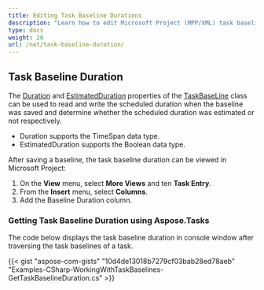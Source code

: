 ```yaml
---
title: Editing Task Baseline Durations
description: "Learn how to edit Microsoft Project (MPP/XML) task baseline durations using Aspose.Tasks for .NET."
type: docs
weight: 20
url: /net/task-baseline-duration/
---
```


## **Task Baseline Duration**
The [Duration](https://apireference.aspose.com/tasks/net/aspose.tasks/taskbaseline/properties/duration) and [EstimatedDuration](https://apireference.aspose.com/tasks/net/aspose.tasks/taskbaseline/properties/estimatedduration) properties of the [TaskBaseLine](https://apireference.aspose.com/tasks/net/aspose.tasks/taskbaseline) class can be used to read and write the scheduled duration when the baseline was saved and determine whether the scheduled duration was estimated or not respectively.

- Duration supports the TimeSpan data type.
- EstimatedDuration supports the Boolean data type.

After saving a baseline, the task baseline duration can be viewed in Microsoft Project:

1. On the **View** menu, select **More Views** and ten **Task Entry**.
2. From the **Insert** menu, select **Columns**.
3. Add the Baseline Duration column.

### **Getting Task Baseline Duration using Aspose.Tasks**
The code below displays the task baseline duration in console window after traversing the task baselines of a task.

{{< gist "aspose-com-gists" "10d4de13018b7279cf03bab28ed78aeb" "Examples-CSharp-WorkingWithTaskBaselines-GetTaskBaselineDuration.cs" >}}
